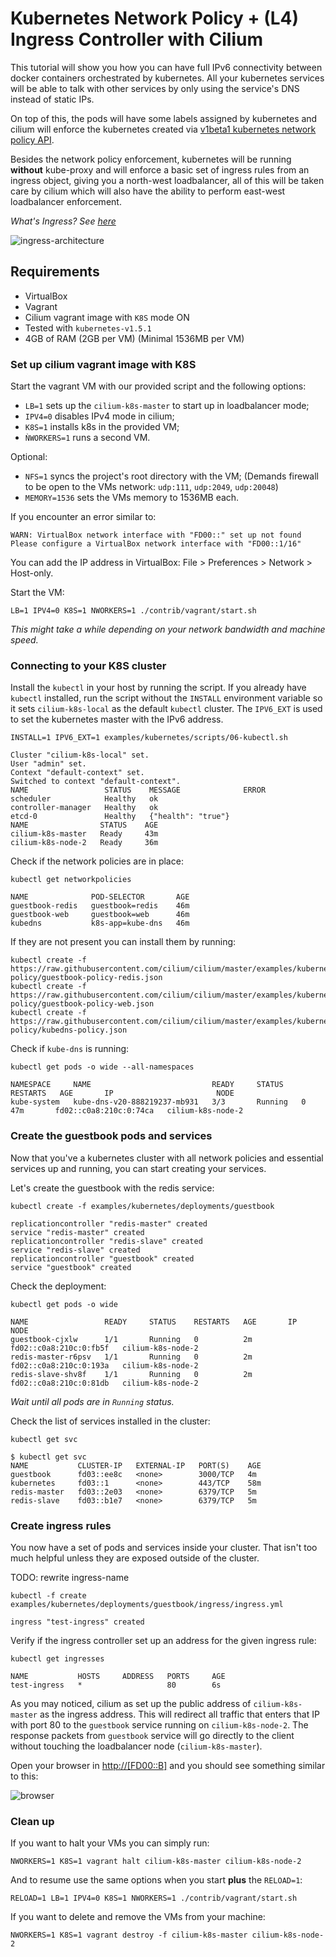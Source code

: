 # Kubernetes Network Policy + (L4) Ingress Controller with Cilium

This tutorial will show you how you can have full IPv6 connectivity between
docker containers orchestrated by kubernetes. All your kubernetes services will
be able to talk with other services by only using the service's DNS instead of
static IPs.

On top of this, the pods will have some labels assigned by kubernetes and cilium
will enforce the kubernetes created via [v1beta1 kubernetes network policy API](https://github.com/kubernetes/kubernetes/blob/master/docs/proposals/network-policy.md).

Besides the network policy enforcement, kubernetes will be running **without**
kube-proxy and will enforce a basic set of ingress rules from an ingress object,
giving you a north-west loadbalancer, all of this will be taken care by cilium
which will also have the ability to perform east-west loadbalancer enforcement.

*What's Ingress? See [here](https://kubernetes.io/docs/user-guide/ingress/#what-is-ingress)*

![ingress-architecture](ingress-architecture.png)

## Requirements

 - VirtualBox
 - Vagrant
 - Cilium vagrant image with `K8S` mode ON
 - Tested with `kubernetes-v1.5.1`
 - 4GB of RAM (2GB per VM) (Minimal 1536MB per VM)

### Set up cilium vagrant image with K8S

Start the vagrant VM with our provided script and the following options:

- `LB=1` sets up the `cilium-k8s-master` to start up in loadbalancer mode;
- `IPV4=0` disables IPv4 mode in cilium;
- `K8S=1` installs k8s in the provided VM;
- `ǸWORKERS=1` runs a second VM.

Optional:
- `NFS=1` syncs the project's root directory with the VM;
(Demands firewall to be open to the VMs network: `udp:111`, `udp:2049`,
`udp:20048`)
- `MEMORY=1536` sets the VMs memory to 1536MB each.

If you encounter an error similar to:

```
WARN: VirtualBox network interface with "FD00::" set up not found
Please configure a VirtualBox network interface with "FD00::1/16"
```
You can add the IP address in VirtualBox: File > Preferences > Network >
Host-only.

Start the VM:

```
LB=1 IPV4=0 K8S=1 NWORKERS=1 ./contrib/vagrant/start.sh
```

*This might take a while depending on your network bandwidth and machine speed.*


### Connecting to your K8S cluster


Install the `kubectl` in your host by running the script. If you already have
`kubectl` installed, run the script without the `INSTALL` environment variable
so it sets `cilium-k8s-local` as the default `kubectl` cluster. The `IPV6_EXT`
is used to set the kubernetes master with the IPv6 address.

```
INSTALL=1 IPV6_EXT=1 examples/kubernetes/scripts/06-kubectl.sh
```

```
Cluster "cilium-k8s-local" set.
User "admin" set.
Context "default-context" set.
Switched to context "default-context".
NAME                 STATUS    MESSAGE              ERROR
scheduler            Healthy   ok
controller-manager   Healthy   ok
etcd-0               Healthy   {"health": "true"}
NAME                STATUS    AGE
cilium-k8s-master   Ready     43m
cilium-k8s-node-2   Ready     36m
```

Check if the network policies are in place:
```
kubectl get networkpolicies
```

```
NAME              POD-SELECTOR       AGE
guestbook-redis   guestbook=redis    46m
guestbook-web     guestbook=web      46m
kubedns           k8s-app=kube-dns   46m
```
If they are not present you can install them by running:

```
kubectl create -f https://raw.githubusercontent.com/cilium/cilium/master/examples/kubernetes/network-policy/guestbook-policy-redis.json
kubectl create -f https://raw.githubusercontent.com/cilium/cilium/master/examples/kubernetes/network-policy/guestbook-policy-web.json
kubectl create -f https://raw.githubusercontent.com/cilium/cilium/master/examples/kubernetes/network-policy/kubedns-policy.json
```


Check if `kube-dns` is running:
```
kubectl get pods -o wide --all-namespaces
```
```
NAMESPACE     NAME                           READY     STATUS    RESTARTS   AGE       IP                       NODE
kube-system   kube-dns-v20-888219237-mb931   3/3       Running   0          47m       fd02::c0a8:210c:0:74ca   cilium-k8s-node-2
```

### Create the guestbook pods and services

Now that you've a kubernetes cluster with all network policies and essential
services up and running, you can start creating your services.

Let's create the guestbook with the redis service:

```
kubectl create -f examples/kubernetes/deployments/guestbook
```
```
replicationcontroller "redis-master" created
service "redis-master" created
replicationcontroller "redis-slave" created
service "redis-slave" created
replicationcontroller "guestbook" created
service "guestbook" created
```

Check the deployment:
```
kubectl get pods -o wide
```
```
NAME                 READY     STATUS    RESTARTS   AGE       IP                       NODE
guestbook-cjxlw      1/1       Running   0          2m        fd02::c0a8:210c:0:fb5f   cilium-k8s-node-2
redis-master-r6psv   1/1       Running   0          2m        fd02::c0a8:210c:0:193a   cilium-k8s-node-2
redis-slave-shv8f    1/1       Running   0          2m        fd02::c0a8:210c:0:81db   cilium-k8s-node-2
```

*Wait until all pods are in `Running` status.*

Check the list of services installed in the cluster:

```
kubectl get svc
```
```
$ kubectl get svc
NAME           CLUSTER-IP   EXTERNAL-IP   PORT(S)    AGE
guestbook      fd03::ee8c   <none>        3000/TCP   4m
kubernetes     fd03::1      <none>        443/TCP    58m
redis-master   fd03::2e03   <none>        6379/TCP   5m
redis-slave    fd03::b1e7   <none>        6379/TCP   5m
```

### Create ingress rules

You now have a set of pods and services inside your cluster. That isn't too much
helpful unless they are exposed outside of the cluster.

TODO: rewrite ingress-name

```
kubectl -f create examples/kubernetes/deployments/guestbook/ingress/ingress.yml
```
```
ingress "test-ingress" created
```
Verify if the ingress controller set up an address for the given ingress rule:
```
kubectl get ingresses
```
```
NAME           HOSTS     ADDRESS   PORTS     AGE
test-ingress   *                   80        6s
```

As you may noticed, cilium as set up the public address of `cilium-k8s-master`
as the ingress address. This will redirect all traffic that enters that IP with
port 80 to the `guestbook` service running on `cilium-k8s-node-2`. The response
packets from `guestbook` service will go directly to the client without touching
the loadbalancer node (`cilium-k8s-master`).

Open your browser in [http://[FD00::B]](http://[FD00::B]) and you should see
something similar to this:

![browser](browser.png)

### Clean up

If you want to halt your VMs you can simply run:

```
NWORKERS=1 K8S=1 vagrant halt cilium-k8s-master cilium-k8s-node-2
```

And to resume use the same options when you start **plus** the `RELOAD=1`:

```
RELOAD=1 LB=1 IPV4=0 K8S=1 NWORKERS=1 ./contrib/vagrant/start.sh
```

If you want to delete and remove the VMs from your machine:

```
NWORKERS=1 K8S=1 vagrant destroy -f cilium-k8s-master cilium-k8s-node-2
```
